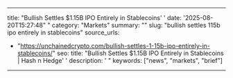 ﻿---

title: "Bullish Settles $1.15B IPO Entirely in Stablecoins''
date: '2025-08-20T15:27:48""
category: "Markets"
summary: ""
slug: "bullish settles 115b ipo entirely in stablecoins"
source_urls:
  - "https://unchainedcrypto.com/bullish-settles-1-15b-ipo-entirely-in-stablecoins/"
seo:
  title: "Bullish Settles $1.15B IPO Entirely in Stablecoins | Hash n Hedge''
  description: '"
  keywords: ["news", "markets", "brief"]

---

